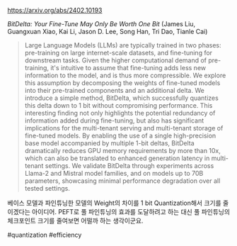 https://arxiv.org/abs/2402.10193

*BitDelta: Your Fine-Tune May Only Be Worth One Bit* (James Liu, Guangxuan Xiao, Kai Li, Jason D. Lee, Song Han, Tri Dao, Tianle Cai)

> Large Language Models (LLMs) are typically trained in two phases: pre-training on large internet-scale datasets, and fine-tuning for downstream tasks. Given the higher computational demand of pre-training, it's intuitive to assume that fine-tuning adds less new information to the model, and is thus more compressible. We explore this assumption by decomposing the weights of fine-tuned models into their pre-trained components and an additional delta. We introduce a simple method, BitDelta, which successfully quantizes this delta down to 1 bit without compromising performance. This interesting finding not only highlights the potential redundancy of information added during fine-tuning, but also has significant implications for the multi-tenant serving and multi-tenant storage of fine-tuned models. By enabling the use of a single high-precision base model accompanied by multiple 1-bit deltas, BitDelta dramatically reduces GPU memory requirements by more than 10x, which can also be translated to enhanced generation latency in multi-tenant settings. We validate BitDelta through experiments across Llama-2 and Mistral model families, and on models up to 70B parameters, showcasing minimal performance degradation over all tested settings.

베이스 모델과 파인튜닝한 모델의 Weight의 차이를 1 bit Quantization해서 크기를 줄이겠다는 아이디어. PEFT로 풀 파인튜닝의 효과를 도달하려고 하는 대신 풀 파인튜닝의 체크포인트 크기를 줄여보면 어떨까 하는 생각이군요.

#quantization #efficiency 